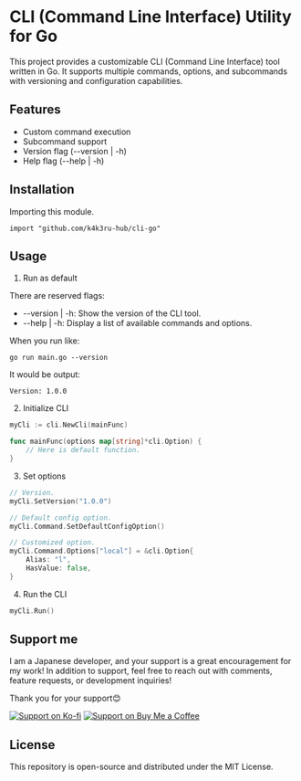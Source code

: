 # CLI (Command Line Interface) Utility for Go

This project provides a customizable CLI (Command Line Interface) tool written in Go. It supports multiple commands, options, and subcommands with versioning and configuration capabilities.


## Features

- Custom command execution
- Subcommand support
- Version flag (--version | -h)
- Help flag (--help | -h)


## Installation

Importing this module.
```console
import "github.com/k4k3ru-hub/cli-go"
```


## Usage

1. Run as default

There are reserved flags:
- --version | -h: Show the version of the CLI tool.
- --help | -h: Display a list of available commands and options.

When you run like:
```console
go run main.go --version
```

It would be output:
```output
Version: 1.0.0
```

2. Initialize CLI

```go
myCli := cli.NewCli(mainFunc)

func mainFunc(options map[string]*cli.Option) {
	// Here is default function.
}
```

3. Set options

```go
// Version.
myCli.SetVersion("1.0.0")

// Default config option.
myCli.Command.SetDefaultConfigOption()

// Customized option.
myCli.Command.Options["local"] = &cli.Option{
    Alias: "l",
    HasValue: false,
}
```

4. Run the CLI

```go
myCli.Run()
```


## Support me
I am a Japanese developer, and your support is a great encouragement for my work!
In addition to support, feel free to reach out with comments, feature requests, or development inquiries!

Thank you for your support😊

[![Support on Ko-fi](https://img.shields.io/badge/Ko--fi-Support%20Me-blue?style=flat-square&logo=ko-fi)](https://ko-fi.com/k4k3ru)
[![Support on Buy Me a Coffee](https://img.shields.io/badge/Buy%20Me%20a%20Coffee-Support%20Me-yellow?style=flat-square&logo=buy-me-a-coffee)](https://buymeacoffee.com/k4k3ru)


## License
This repository is open-source and distributed under the MIT License.
